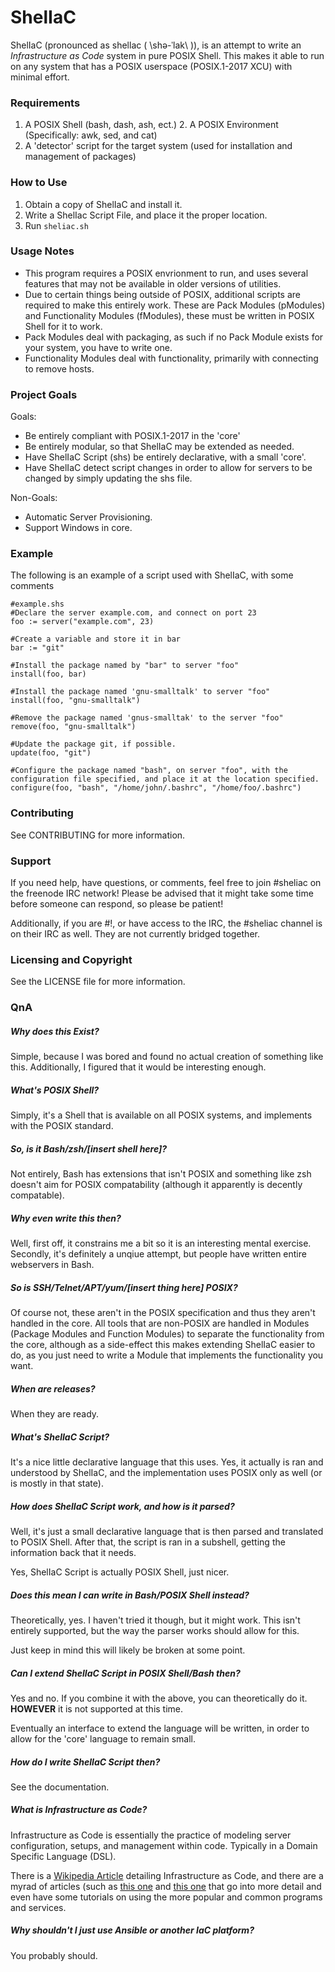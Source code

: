 # ShelIaC
  ShelIaC (pronounced as shellac ( \shə-ˈlak\ )), is an attempt to write an _Infrastructure as Code_ system in pure POSIX Shell. This makes it able to run on any system that has a POSIX userspace (POSIX.1-2017 XCU) with minimal effort.

### Requirements  
1. A POSIX Shell (bash, dash, ash, ect.)  2. A POSIX Environment (Specifically: awk, sed, and cat)  
3. A 'detector' script for the target system (used for installation and management of packages)  

### How to Use  
1. Obtain a copy of ShelIaC and install it.  
2. Write a ShelIac Script File, and place it the proper location.  
3. Run `sheliac.sh`  

### Usage Notes  
- This program requires a POSIX envrionment to run, and uses several features that may not be available in older versions of utilities.
- Due to certain things being outside of POSIX, additional scripts are required to make this entirely work. These are Pack Modules (pModules) and Functionality Modules (fModules), these must be written in POSIX Shell for it to work.
- Pack Modules deal with packaging, as such if no Pack Module exists for your system, you have to write one. 
- Functionality Modules deal with functionality, primarily with connecting to remove hosts. 

### Project Goals  
Goals:  
- Be entirely compliant with POSIX.1-2017 in the 'core'  
- Be entirely modular, so that ShelIaC may be extended as needed.  
- Have ShelIaC Script (shs) be entirely declarative, with a small 'core'.  
- Have ShelIaC detect script changes in order to allow for servers to be changed by simply updating the shs file.

Non-Goals:
- Automatic Server Provisioning.
- Support Windows in core.

### Example  
The following is an example of a script used with ShelIaC, with some comments
```
#example.shs
#Declare the server example.com, and connect on port 23
foo := server("example.com", 23) 

#Create a variable and store it in bar
bar := "git" 

#Install the package named by "bar" to server "foo"
install(foo, bar)

#Install the package named 'gnu-smalltalk' to server "foo"
install(foo, "gnu-smalltalk")

#Remove the package named 'gnus-smalltak' to the server "foo"
remove(foo, "gnu-smalltalk")

#Update the package git, if possible.
update(foo, "git")

#Configure the package named "bash", on server "foo", with the configuration file specified, and place it at the location specified.
configure(foo, "bash", "/home/john/.bashrc", "/home/foo/.bashrc")
```

### Contributing  
See CONTRIBUTING for more information.

### Support  
If you need help, have questions, or comments, feel free to join #sheliac on the freenode IRC network! Please be advised that it might take some time before someone can respond, so please be patient!

Additionally, if you are #!, or have access to the IRC, the #sheliac channel is on their IRC as well. They are not currently bridged together.

### Licensing and Copyright  
See the LICENSE file for more information. 

### QnA  
##### Why does this Exist?  
Simple, because I was bored and found no actual creation of something like this. Additionally, I figured that it would be interesting enough.

##### What's POSIX Shell?  
Simply, it's a Shell that is available on all POSIX systems, and implements with the POSIX standard.

##### So, is it Bash/zsh/[insert shell here]?  
Not entirely, Bash has extensions that isn't POSIX and something like zsh doesn't aim for POSIX compatability (although it apparently is decently compatable). 

##### Why even write this then?  
Well, first off, it constrains me a bit so it is an interesting mental exercise. Secondly, it's definitely a unqiue attempt, but people have written entire webservers in Bash. 

##### So is SSH/Telnet/APT/yum/[insert thing here] POSIX?  
Of course not, these aren't in the POSIX specification and thus they aren't handled in the core. All tools that are non-POSIX are handled in Modules (Package Modules and Function Modules) to separate the functionality from the core, although as a side-effect this makes extending ShelIaC easier to do, as you just need to write a Module that implements the functionality you want.

##### When are releases?  
When they are ready.

##### What's ShelIaC Script?  
It's a nice little declarative language that this uses. Yes, it actually is ran and understood by ShelIaC, and the implementation uses POSIX only as well (or is mostly in that state). 

##### How does ShelIaC Script work, and how is it parsed?  
Well, it's just a small declarative language that is then parsed and translated to POSIX Shell. After that, the script is ran in a subshell, getting the information back that it needs. 

Yes, ShelIaC Script is actually POSIX Shell, just nicer. 

##### Does this mean I can write in Bash/POSIX Shell instead?  
Theoretically, yes. I haven't tried it though, but it might work. This isn't entirely supported, but the way the parser works should allow for this.

Just keep in mind this will likely be broken at some point. 

##### Can I extend ShelIaC Script in POSIX Shell/Bash then?  
Yes and no. If you combine it with the above, you can theoretically do it. **HOWEVER** it is not supported at this time.

Eventually an interface to extend the language will be written, in order to allow for the 'core' language to remain small. 

##### How do I write ShelIaC Script then?  
See the documentation.

##### What is Infrastructure as Code?  
Infrastructure as Code is essentially the practice of modeling server configuration, setups, and management within code. Typically in a Domain Specific Language (DSL). 

There is a [Wikipedia Article](https://en.wikipedia.org/wiki/Infrastructure_as_Code) detailing Infrastructure as Code, and there are a myrad of articles (such as [this one](https://hackernoon.com/infrastructure-as-code-tutorial-e0353b530527) and [this one](https://docs.microsoft.com/en-us/azure/devops/learn/what-is-infrastructure-as-code) that go into more detail and even have some tutorials on using the more popular and common programs and services.

##### Why shouldn't I just use Ansible or another IaC platform?  
You probably should.

